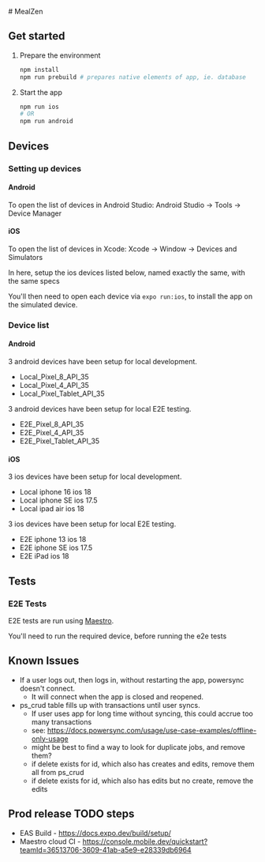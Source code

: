 # MealZen

## Get started

1. Prepare the environment

   ```bash
   npm install
   npm run prebuild # prepares native elements of app, ie. database
   ```

2. Start the app

   ```bash
   npm run ios
   # OR
   npm run android
   ```

## Devices

### Setting up devices

#### Android

To open the list of devices in Android Studio:
Android Studio -> Tools -> Device Manager

#### iOS

To open the list of devices in Xcode:
Xcode -> Window -> Devices and Simulators

In here, setup the ios devices listed below, named exactly the same, with the same specs

You'll then need to open each device via `expo run:ios`, to install the app on the simulated device.

### Device list

#### Android

3 android devices have been setup for local development.

- Local_Pixel_8_API_35
- Local_Pixel_4_API_35
- Local_Pixel_Tablet_API_35

3 android devices have been setup for local E2E testing.

- E2E_Pixel_8_API_35
- E2E_Pixel_4_API_35
- E2E_Pixel_Tablet_API_35

#### iOS

3 ios devices have been setup for local development.

- Local iphone 16 ios 18
- Local iphone SE ios 17.5
- Local ipad air ios 18

3 ios devices have been setup for local E2E testing.

- E2E iphone 13 ios 18
- E2E iphone SE ios 17.5
- E2E iPad ios 18

## Tests

### E2E Tests

E2E tests are run using [Maestro](https://maestro.mobile.dev/getting-started/installing-maestro).

You'll need to run the required device, before running the e2e tests

## Known Issues

- If a user logs out, then logs in, without restarting the app, powersync doesn't connect.
  - It will connect when the app is closed and reopened.
- ps_crud table fills up with transactions until user syncs.
  - If user uses app for long time without syncing, this could accrue too many transactions
  - see: https://docs.powersync.com/usage/use-case-examples/offline-only-usage
  - might be best to find a way to look for duplicate jobs, and remove them?
  - if delete exists for id, which also has creates and edits, remove them all from ps_crud
  - if delete exists for id, which also has edits but no create, remove the edits

## Prod release TODO steps

- EAS Build - https://docs.expo.dev/build/setup/
- Maestro cloud CI - https://console.mobile.dev/quickstart?teamId=36513706-3609-41ab-a5e9-e28339db6964
